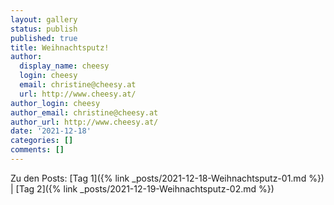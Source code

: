 ```yaml
---
layout: gallery
status: publish
published: true
title: Weihnachtsputz!
author:
  display_name: cheesy
  login: cheesy
  email: christine@cheesy.at
  url: http://www.cheesy.at/
author_login: cheesy
author_email: christine@cheesy.at
author_url: http://www.cheesy.at/
date: '2021-12-18'
categories: []
comments: []
---
```


Zu den Posts: [Tag 1]({% link _posts/2021-12-18-Weihnachtsputz-01.md %}) | [Tag 2]({% link _posts/2021-12-19-Weihnachtsputz-02.md %}) 
